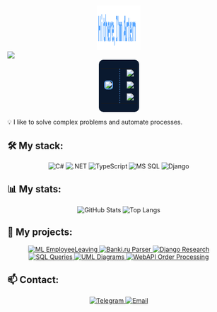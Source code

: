<div align="center">
    <img src="Welcome.svg" width="100" height="100" alt="css-in-readme">
</div>  
<img src="https://github.com/blackcater/blackcater/raw/main/images/Hi.gif" height="32"/></h1>
<div align="center">
  <div style="display: inline-block; background: #0a192f; border-radius: 10px; padding: 5px;">
    <table>
      <tr>
        <td valign="middle" style="padding-right: 15px;">
          <img src="https://github.com/user-attachments/assets/3d017936-d1ce-4f4b-ab10-d736fcb0bb4c" width="180" style="border: 2px solid #58a6ff; border-radius: 6px;">
        </td>
        <td valign="middle" style="text-align: left; padding-left: 15px; border-left: 1px dashed #58a6ff;">
          <div>
            <img src="https://readme-typing-svg.herokuapp.com?font=Fira+Code&size=14&pause=1000&color=58a6ff&width=250&lines=Software+Engineer">
          </div>
          <div style="margin-top: 8px;">
            <img src="https://readme-typing-svg.herokuapp.com?font=Fira+Code&size=14&pause=1000&color=79c0ff&width=250&lines=Master's+student+at+BSU">
          </div>
          <div style="margin-top: 8px;">
            <img src="https://readme-typing-svg.herokuapp.com?font=Fira+Code&size=14&pause=1000&color=1f6feb&width=250&lines=Programming+Teacher">
          </div>
        </td>
      </tr>
    </table>
  </div>
</div>

💡 I like to solve complex problems and automate processes.

## 🛠️ My stack:
<p align="center">
  <img src="https://img.shields.io/badge/C%23-239120?style=for-the-badge&logo=c-sharp&logoColor=white" alt="C#">
  <img src="https://img.shields.io/badge/.NET-512BD4?style=for-the-badge&logo=dotnet&logoColor=white" alt=".NET">
  <img src="https://img.shields.io/badge/TypeScript-3178C6?style=for-the-badge&logo=typescript&logoColor=white" alt="TypeScript">
  <img src="https://img.shields.io/badge/Microsoft%20SQL%20Server-CC2927?style=for-the-badge&logo=microsoft-sql-server&logoColor=white" alt="MS SQL">
  <img src="https://img.shields.io/badge/Django-092E20?style=for-the-badge&logo=python&logoColor=white" alt="Django">
</p>

## 📊 My stats:
<p align="center">
  <img src="https://github-readme-stats.vercel.app/api?username=PsheArt&show_icons=true&theme=radical" alt="GitHub Stats">
  <img src="https://github-readme-stats.vercel.app/api/top-langs/?username=PsheArt&layout=compact&theme=radical" alt="Top Langs">
</p>

## 🚀 Мy projects:
<p align="center">
  <a href="https://github.com/PsheArt/ML_EmployeeLeaving_MLPython">
    <img src="https://github-readme-stats.vercel.app/api/pin/?username=PsheArt&repo=ML_EmployeeLeaving_MLPython&theme=radical" alt="ML EmployeeLeaving">
  </a>
  <a href="https://github.com/PsheArt/ParsingBanki.ru_PythonParser">
    <img src="https://github-readme-stats.vercel.app/api/pin/?username=PsheArt&repo=ParsingBanki.ru_PythonParser&theme=radical" alt="Banki.ru Parser">
  </a>
  <a href="https://github.com/PsheArt/ProjectResearch_Django">
    <img src="https://github-readme-stats.vercel.app/api/pin/?username=PsheArt&repo=ProjectResearch_Django&theme=radical" alt="Django Research">
  </a>
  <a href="https://github.com/PsheArt/SimpleExampleOfQuiries">
    <img src="https://github-readme-stats.vercel.app/api/pin/?username=PsheArt&repo=SimpleExampleOfQuiries&theme=radical" alt="SQL Queries">
  </a>
  <a href="https://github.com/PsheArt/UML_Diagrams">
    <img src="https://github-readme-stats.vercel.app/api/pin/?username=PsheArt&repo=UML_Diagrams&theme=radical" alt="UML Diagrams">
  </a>
  <a href="https://github.com/PsheArt/SimpleExampleProccessOrder_WebApi">
    <img src="https://github-readme-stats.vercel.app/api/pin/?username=PsheArt&repo=SimpleExampleProccessOrder_WebApi&theme=radical" alt="WebAPI Order Processing">
  </a>
</p>

## 📫 Contact:
<p align="center">
  <a href="https://t.me/psh3art">
    <img src="https://img.shields.io/badge/Telegram-26A5E4?style=for-the-badge&logo=telegram&logoColor=white" alt="Telegram">
  </a>
  <a href="mailto:pshenichnykh.art@yandex.com">
    <img src="https://img.shields.io/badge/Email-D14836?style=for-the-badge&logo=gmail&logoColor=white" alt="Email">
  </a>
</p>
